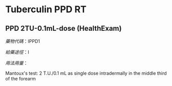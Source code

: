 # Tuberculin PPD RT

## PPD 2TU-0.1mL-dose (HealthExam)

*藥物代碼*：IPPD1

*給藥途徑*：I

*用法用量*：

Mantoux's test: 2 T.U./0.1 mL as single dose intradermally in the middle third of the forearm

